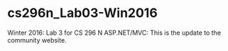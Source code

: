 # cs296n_Lab03-Win2016
Winter 2016: Lab 3 for CS 296 N ASP.NET/MVC: This is the update to the community website.
